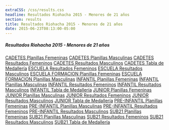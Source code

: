 ```yaml
---
extraCSS: /css/results.css
headline: Resultados Riohacha 2015 - Menores de 21 años
section: results
title: Resultados Riohacha 2015 - Menores de 21 años
date: 2015-06-23T08:13:00-05:00
---
```

<section class="noticias">
    <h5>Resultados Riohacha 2015 - Menores de 21 años</h5>
    <div class="table">
        <a class="icon-file-pdf" href="/files/docs/resultados-finales-guajira-2015/CADETES-Planillas-Feme.pdf">CADETES Planillas Femeninas</a>
        <a class="icon-file-pdf" href="/files/docs/resultados-finales-guajira-2015/CADETES-Planillas-Masc.pdf">CADETES Planillas Masculinas</a>
        <a class="icon-file-pdf" href="/files/docs/resultados-finales-guajira-2015/CADETES-Resultados-Feme.pdf">CADETES Resultados Femeninos</a>
        <a class="icon-file-pdf" href="/files/docs/resultados-finales-guajira-2015/CADETES-Resultados-Masc.pdf">CADETES Resultados Masculinos</a>
        <a class="icon-file-pdf" href="/files/docs/resultados-finales-guajira-2015/CADETES-Tabla-de-Medalleria.pdf">CADETES Tabla de Medallería</a>
        <a class="icon-file-pdf" href="/files/docs/resultados-finales-guajira-2015/ESCUELA-DE-FORMACION-Resultados-Feme.pdf">ESCUELA Resultados Femeninos</a>
        <a class="icon-file-pdf" href="/files/docs/resultados-finales-guajira-2015/ESCUELA-DE-FORMACION-Resultados-Masc.pdf">ESCUELA Resultados Masculinos</a>
        <a class="icon-file-pdf" href="/files/docs/resultados-finales-guajira-2015/ESCUELA-FORMACION-Planillas-Feme.pdf">ESCUELA FORMACION Planillas Femeninas</a>
        <a class="icon-file-pdf" href="/files/docs/resultados-finales-guajira-2015/ESCUELA-FORMACION-Planillas-Masc.pdf">ESCUELA FORMACION Planillas Masculinas</a>
        <a class="icon-file-pdf" href="/files/docs/resultados-finales-guajira-2015/INFANTIL-Planillas-Feme.pdf">INFANTIL Planillas Femeninas</a>
        <a class="icon-file-pdf" href="/files/docs/resultados-finales-guajira-2015/INFANTIL-Planillas-Masc.pdf">INFANTIL Planillas Masculinas</a>
        <a class="icon-file-pdf" href="/files/docs/resultados-finales-guajira-2015/INFANTIL-Resultados-Feme.pdf">INFANTIL Resultados Femeninos</a>
        <a class="icon-file-pdf" href="/files/docs/resultados-finales-guajira-2015/INFANTIL-Resultados-Masc.pdf">INFANTIL Resultados Masculinos</a>
        <a class="icon-file-pdf" href="/files/docs/resultados-finales-guajira-2015/INFANTIL-Tabla-de-Medalleria.pdf">INFANTIL Tabla de Medallería</a>
        <a class="icon-file-pdf" href="/files/docs/resultados-finales-guajira-2015/JUNIOR-Planillas-Feme.pdf">JUNIOR Planillas Femeninas</a>
        <a class="icon-file-pdf" href="/files/docs/resultados-finales-guajira-2015/JUNIOR-Planillas-Masc.pdf">JUNIOR Planillas Masculinas</a>
        <a class="icon-file-pdf" href="/files/docs/resultados-finales-guajira-2015/JUNIOR-Resultados-Feme.pdf">JUNIOR Resultados Femeninos</a>
        <a class="icon-file-pdf" href="/files/docs/resultados-finales-guajira-2015/JUNIOR-Resultados-Masc.pdf">JUNIOR Resultados Masculinos</a>
        <a class="icon-file-pdf" href="/files/docs/resultados-finales-guajira-2015/JUNIOR-Tabla-de-Medalleria.pdf">JUNIOR Tabla de Medallería</a>
        <a class="icon-file-pdf" href="/files/docs/resultados-finales-guajira-2015/PRE-INFANTIL-Planillas-Feme.pdf">PRE-INFANTIL Planillas Femeninas</a>
        <a class="icon-file-pdf" href="/files/docs/resultados-finales-guajira-2015/PRE-INFANTIL-Planillas-Masc.pdf">PRE-INFANTIL Planillas Masculinas</a>
        <a class="icon-file-pdf" href="/files/docs/resultados-finales-guajira-2015/PRE-INFANTIL-Resultados-Feme.pdf">PRE-INFANTIL Resultados Femeninos</a>
        <a class="icon-file-pdf" href="/files/docs/resultados-finales-guajira-2015/PRE-INFANTIL-Resultados-Masc.pdf">PRE-INFANTIL Resultados Masculinos</a>
        <a class="icon-file-pdf" href="/files/docs/resultados-finales-guajira-2015/SUB21-Planillas-Feme.pdf">SUB21 Planillas Femeninas</a>
        <a class="icon-file-pdf" href="/files/docs/resultados-finales-guajira-2015/SUB21-Planillas-Masc.pdf">SUB21 Planillas Masculinas</a>
        <a class="icon-file-pdf" href="/files/docs/resultados-finales-guajira-2015/SUB21-Resultados-Feme.pdf">SUB21 Resultados Femeninos</a>
        <a class="icon-file-pdf" href="/files/docs/resultados-finales-guajira-2015/SUB21-Resultados-Masc.pdf">SUB21 Resultados Masculinos</a>
        <a class="icon-file-pdf" href="/files/docs/resultados-finales-guajira-2015/SUB21-Tabla-de-Medalleria.pdf">SUB21 Tabla de Medallería</a>
    </div>
</section>



